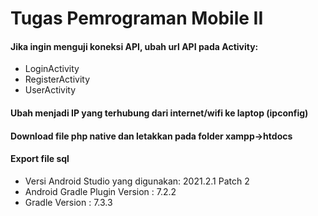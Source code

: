 # Tugas Pemrograman Mobile II 
#### Jika ingin menguji koneksi API, ubah url API pada Activity:
* LoginActivity
* RegisterActivity
* UserActivity
#### Ubah menjadi IP yang terhubung dari internet/wifi ke laptop (ipconfig)
#### Download file php native dan letakkan pada folder xampp->htdocs 
#### Export file sql

* Versi Android Studio yang digunakan: 2021.2.1 Patch 2
* Android Gradle Plugin Version : 7.2.2
* Gradle Version : 7.3.3

